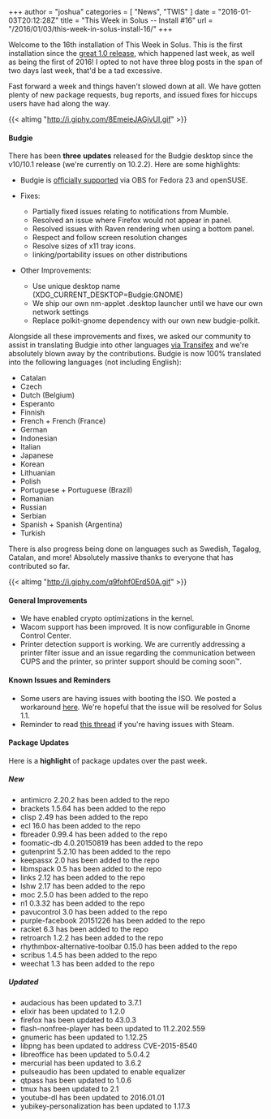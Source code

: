 +++
author = "joshua"
categories = [
"News",
"TWIS"
]
date =  "2016-01-03T20:12:28Z"
title = "This Week in Solus -- Install #16"
url = "/2016/01/03/this-week-in-solus-install-16/"
+++ 

Welcome to the 16th installation of This Week in Solus. This is the first installation since the [great 1.0 release](https://solus-project.com/2015/12/27/solus-1-0-released/), which happened last week, as well as being the first of 2016! I opted to not have three blog posts in the span of two days last week, that'd be a tad excessive. 

Fast forward a week and things haven't slowed down at all. We have gotten plenty of new package requests, bug reports, and issued fixes for hiccups users have had along the way.

{{< altimg "http://i.giphy.com/8EmeieJAGjvUI.gif" >}}

#### Budgie

There has been **three** **updates** released for the Budgie desktop since the v10/10.1 release (we're currently on 10.2.2). Here are some highlights:

- Budgie is [officially supported](https://plus.google.com/+Solus-Project/posts/fsxB3kHEEWy) via OBS for Fedora 23 and openSUSE.
- Fixes: 
  - Partially fixed issues relating to notifications from Mumble.
  - Resolved an issue where Firefox would not appear in panel.
  - Resolved issues with Raven rendering when using a bottom panel.
  - Respect and follow screen resolution changes
  - Resolve sizes of x11 tray icons.
  - linking/portability issues on other distributions

- Other Improvements: 
  - Use unique desktop name (XDG_CURRENT_DESKTOP=Budgie:GNOME)
  - We ship our own nm-applet .desktop launcher until we have our own network settings
  - Replace polkit-gnome dependency with our own new budgie-polkit.

Alongside all these improvements and fixes, we asked our community to assist in translating Budgie into other languages [via Transifex](https://www.transifex.com/solus-project/budgie-desktop/) and we're absolutely blown away by the contributions. 
Budgie is now 100% translated into the following languages (not including English):

- Catalan
- Czech
- Dutch (Belgium)
- Esperanto
- Finnish
- French + French (France)
- German
- Indonesian
- Italian
- Japanese
- Korean
- Lithuanian
- Polish
- Portuguese + Portuguese (Brazil)
- Romanian
- Russian
- Serbian
- Spanish + Spanish (Argentina)
- Turkish

There is also progress being done on languages such as Swedish, Tagalog, Catalan, and more! Absolutely massive thanks to everyone that has contributed so far.

{{< altimg "http://i.giphy.com/q9fohf0Erd50A.gif" >}}

#### General Improvements

- We have enabled crypto optimizations in the kernel.
- Wacom support has been improved. It is now configurable in Gnome Control Center.
- Printer detection support is working. We are currently addressing a printer filter issue and an issue regarding the communication between CUPS and the printer, so printer support should be coming soon™.

#### Known Issues and Reminders

- Some users are having issues with booting the ISO. We posted a workaround [here](https://plus.google.com/+Solus-Project/posts/Kf6DHinoMkf). We're hopeful that the issue will be resolved for Solus 1.1.
- Reminder to read [this thread](https://solus-project.com/forums/viewtopic.php?f=17&t=886&p=5281#p5281) if you're having issues with Steam.

#### Package Updates

Here is a **highlight** of package updates over the past week.

##### New

- antimicro 2.20.2 has been added to the repo
- brackets 1.5.64 has been added to the repo
- clisp 2.49 has been added to the repo
- ecl 16.0 has been added to the repo
- fbreader 0.99.4 has been added to the repo
- foomatic-db 4.0.20150819 has been added to the repo
- gutenprint 5.2.10 has been added to the repo
- keepassx 2.0 has been added to the repo
- libmspack 0.5 has been added to the repo
- links 2.12 has been added to the repo
- lshw 2.17 has been added to the repo
- moc 2.5.0 has been added to the repo
- n1 0.3.32 has been added to the repo
- pavucontrol 3.0 has been added to the repo
- purple-facebook 20151226 has been added to the repo
- racket 6.3 has been added to the repo
- retroarch 1.2.2 has been added to the repo
- rhythmbox-alternative-toolbar 0.15.0 has been added to the repo
- scribus 1.4.5 has been added to the repo
- weechat 1.3 has been added to the repo

##### Updated

- audacious has been updated to 3.7.1
- elixir has been updated to 1.2.0
- firefox has been updated to 43.0.3
- flash-nonfree-player has been updated to 11.2.202.559
- gnumeric has been updated to 1.12.25
- libpng has been updated to address CVE-2015-8540
- libreoffice has been updated to 5.0.4.2
- mercurial has been updated to 3.6.2
- pulseaudio has been updated to enable equalizer
- qtpass has been updated to 1.0.6
- tmux has been updated to 2.1
- youtube-dl has been updated to 2016.01.01
- yubikey-personalization has been updated to 1.17.3